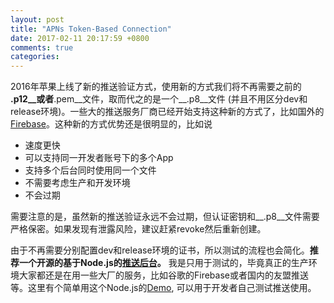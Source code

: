 ```yaml
---
layout: post
title: "APNs Token-Based Connection"
date: 2017-02-11 20:17:59 +0800
comments: true
categories: 
---
```


2016年苹果上线了新的推送验证方式，使用新的方式我们将不再需要之前的 __.p12__或者__.pem__文件，取而代之的是一个__.p8__文件 (并且不用区分dev和release环境)。一些大的推送服务厂商已经开始支持这种新的方式了，比如国外的[Firebase](https://firebase.google.com/docs/cloud-messaging/ios/certs)。这种新的方式优势还是很明显的，比如说



* 速度更快 
*  可以支持同一开发者账号下的多个App 
*  支持多个后台同时使用同一个文件 
*  不需要考虑生产和开发环境
*  不会过期

需要注意的是，虽然新的推送验证永远不会过期，但认证密钥和__.p8__文件需要严格保密。如果发现有泄露风险，建议赶紧revoke然后重新创建。

由于不再需要分别配置dev和release环境的证书，所以测试的流程也会简化。__推荐一个开源的基于Node.js的[推送后台](https://www.npmjs.com/package/apn)。__ 我是只用于测试的，毕竟真正的生产环境大家都还是在用一些大厂的服务，比如谷歌的Firebase或者国内的友盟推送等。这里有个简单用这个Node.js的[Demo](https://github.com/MrBoog/Test-ANPS-with-p8-file), 可以用于开发者自己测试推送使用。